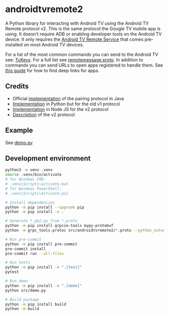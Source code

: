 # androidtvremote2

A Python library for interacting with Android TV using the Android TV Remote protocol v2. This is the same protocol the Google TV mobile app is using. It doesn't require ADB or enabling developer tools on the Android TV device. It only requires the [Android TV Remote Service](https://play.google.com/store/apps/details?id=com.google.android.tv.remote.service) that comes pre-installed on most Android TV devices.

For a list of the most common commands you can send to the Android TV see: [TvKeys](https://github.com/tronikos/androidtvremote2/blob/main/TvKeys.txt).
For a full list see [remotemessage.proto](https://github.com/tronikos/androidtvremote2/blob/b4c49ac03043b1b9c40c2f2960e466d5a3b8bd67/src/androidtvremote2/remotemessage.proto#L90).
In addition to commands you can send URLs to open apps registered to handle them. See [this guide](https://community.home-assistant.io/t/android-tv-remote-app-links-deep-linking-guide/567921) for how to find deep links for apps.

## Credits

- Official [implementation](https://android.googlesource.com/platform/external/google-tv-pairing-protocol/+/refs/heads/master) of the pairing protocol in Java
- [Implementation](https://github.com/farshid616/Android-TV-Remote-Controller-Python) in Python but for the old v1 protocol
- [Implementation](https://github.com/louis49/androidtv-remote) in Node JS for the v2 protocol
- [Description](https://github.com/Aymkdn/assistant-freebox-cloud/wiki/Google-TV-(aka-Android-TV)-Remote-Control-(v2)) of the v2 protocol

## Example

See [demo.py](https://github.com/tronikos/androidtvremote2/blob/main/src/demo.py)

## Development environment

```sh
python3 -m venv .venv
source .venv/bin/activate
# for Windows CMD:
# .venv\Scripts\activate.bat
# for Windows PowerShell:
# .venv\Scripts\Activate.ps1

# Install dependencies
python -m pip install --upgrade pip
python -m pip install -e .

# Generate *_pb2.py from *.proto
python -m pip install grpcio-tools mypy-protobuf
python -m grpc_tools.protoc src/androidtvremote2/*.proto --python_out=src/androidtvremote2 --mypy_out=src/androidtvremote2 -Isrc/androidtvremote2

# Run pre-commit
python -m pip install pre-commit
pre-commit install
pre-commit run --all-files

# Run tests
python -m pip install -e ".[test]"
pytest

# Run demo
python -m pip install -e ".[demo]"
python src/demo.py

# Build package
python -m pip install build
python -m build
```
